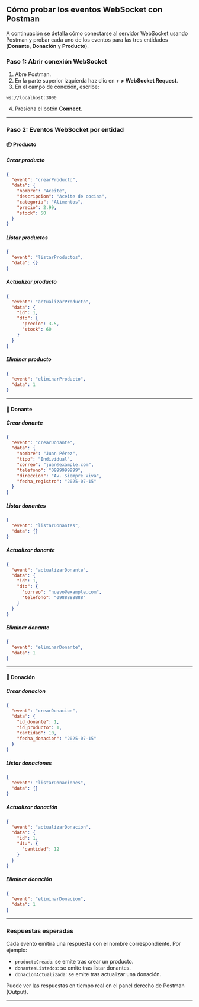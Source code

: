 ## Cómo probar los eventos WebSocket con Postman

A continuación se detalla cómo conectarse al servidor WebSocket usando Postman y probar cada uno de los eventos para las tres entidades (**Donante**, **Donación** y **Producto**).

### Paso 1: Abrir conexión WebSocket

1. Abre Postman.
2. En la parte superior izquierda haz clic en **+ > WebSocket Request**.
3. En el campo de conexión, escribe:

```
ws://localhost:3000
```

4. Presiona el botón **Connect**.

---

### Paso 2: Eventos WebSocket por entidad

#### 📦 Producto

##### Crear producto

```json
{
  "event": "crearProducto",
  "data": {
    "nombre": "Aceite",
    "descripcion": "Aceite de cocina",
    "categoria": "Alimentos",
    "precio": 2.99,
    "stock": 50
  }
}
```

##### Listar productos

```json
{
  "event": "listarProductos",
  "data": {}
}
```

##### Actualizar producto

```json
{
  "event": "actualizarProducto",
  "data": {
    "id": 1,
    "dto": {
      "precio": 3.5,
      "stock": 60
    }
  }
}
```

##### Eliminar producto

```json
{
  "event": "eliminarProducto",
  "data": 1
}
```

---

#### 🧍 Donante

##### Crear donante

```json
{
  "event": "crearDonante",
  "data": {
    "nombre": "Juan Pérez",
    "tipo": "Individual",
    "correo": "juan@example.com",
    "telefono": "0999999999",
    "direccion": "Av. Siempre Viva",
    "fecha_registro": "2025-07-15"
  }
}
```

##### Listar donantes

```json
{
  "event": "listarDonantes",
  "data": {}
}
```

##### Actualizar donante

```json
{
  "event": "actualizarDonante",
  "data": {
    "id": 1,
    "dto": {
      "correo": "nuevo@example.com",
      "telefono": "0988888888"
    }
  }
}
```

##### Eliminar donante

```json
{
  "event": "eliminarDonante",
  "data": 1
}
```

---

#### 🎁 Donación

##### Crear donación

```json
{
  "event": "crearDonacion",
  "data": {
    "id_donante": 1,
    "id_producto": 1,
    "cantidad": 10,
    "fecha_donacion": "2025-07-15"
  }
}
```

##### Listar donaciones

```json
{
  "event": "listarDonaciones",
  "data": {}
}
```

##### Actualizar donación

```json
{
  "event": "actualizarDonacion",
  "data": {
    "id": 1,
    "dto": {
      "cantidad": 12
    }
  }
}
```

##### Eliminar donación

```json
{
  "event": "eliminarDonacion",
  "data": 1
}
```

---

### Respuestas esperadas

Cada evento emitirá una respuesta con el nombre correspondiente. Por ejemplo:

* `productoCreado`: se emite tras crear un producto.
* `donantesListados`: se emite tras listar donantes.
* `donacionActualizada`: se emite tras actualizar una donación.

Puede ver las respuestas en tiempo real en el panel derecho de Postman (Output).

---